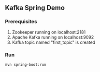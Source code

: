 ## Kafka Spring Demo

### Prerequisites
1. Zookeeper running on localhost:2181
2. Apache Kafka running on localhost:9092
3. Kafka topic named "first_topic" is created

### Run
```
mvn spring-boot:run
```
